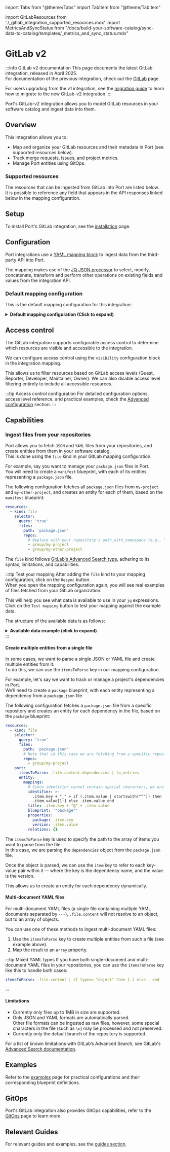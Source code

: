 import Tabs from "@theme/Tabs"
import TabItem from "@theme/TabItem"

import GitLabResources from './_gitlab_integration_supported_resources.mdx'
import MetricsAndSyncStatus from "/docs/build-your-software-catalog/sync-data-to-catalog/templates/_metrics_and_sync_status.mdx"

# GitLab v2

:::info GitLab v2 documentation
This page documents the latest GitLab integration, released in April 2025.  
For documentation of the previous integration, check out the [GitLab](/build-your-software-catalog/sync-data-to-catalog/git/gitlab/) page.  

For users upgrading from the v1 integration, see the [migration guide](/build-your-software-catalog/sync-data-to-catalog/git/gitlab/migration) to learn how to migrate to the new GitLab-v2 integration.
:::

Port's GitLab-v2 integration allows you to model GitLab resources in your software catalog and ingest data into them.

## Overview

This integration allows you to:

- Map and organize your GitLab resources and their metadata in Port (see supported resources below).
- Track merge requests, issues, and project metrics.
- Manage Port entities using GitOps.

### Supported resources

The resources that can be ingested from GitLab into Port are listed below.  
It is possible to reference any field that appears in the API responses linked below in the mapping configuration.

<GitLabResources/>

## Setup

To install Port's GitLab integration, see the [installation](./installation.md#setup) page.

## Configuration

Port integrations use a [YAML mapping block](/build-your-software-catalog/customize-integrations/configure-mapping#configuration-structure) to ingest data from the third-party API into Port.

The mapping makes use of the [JQ JSON processor](https://stedolan.github.io/jq/manual/) to select, modify, concatenate, transform and perform other operations on existing fields and values from the integration API.

### Default mapping configuration

This is the default mapping configuration for this integration:

<details>
<summary><b>Default mapping configuration (Click to expand)</b></summary>

```yaml showLineNumbers
deleteDependentEntities: true
createMissingRelatedEntities: true
resources:
- kind: project
  selector:
    query: 'true'
    includeLanguages: 'true'
  port:
    entity:
      mappings:
        identifier: .path_with_namespace | gsub(" "; "")
        title: .name
        blueprint: '"service"'
        properties:
          url: .web_url
          readme: file://README.md
          language: .__languages | to_entries | max_by(.value) | .key
- kind: member
  selector:
    query: 'true'
  port:
    entity:
      mappings:
        identifier: .username
        title: .name
        blueprint: '"gitlabMember"'
        properties:
          url: .web_url
          state: .state
          email: .email
          locked: .locked
- kind: group-with-members
  selector:
    query: 'true'
  port:
    entity:
      mappings:
        identifier: .full_path
        title: .name
        blueprint: '"gitlabGroup"'
        properties:
          url: .web_url
          visibility: .visibility
          description: .description
        relations:
          gitlabMembers: .__members | map(.username)
- kind: merge-request
  selector:
    query: 'true'
  port:
    entity:
      mappings:
        identifier: .id | tostring
        title: .title
        blueprint: '"gitlabMergeRequest"'
        properties:
          creator: .author.name
          status: .state
          createdAt: .created_at
          updatedAt: .updated_at
          mergedAt: .merged_at
          link: .web_url
          leadTimeHours: (.created_at as $createdAt | .merged_at as $mergedAt | ($createdAt | sub("\\..*Z$"; "Z") | strptime("%Y-%m-%dT%H:%M:%SZ") | mktime) as $createdTimestamp | ($mergedAt | if . == null then null else sub("\\..*Z$"; "Z") | strptime("%Y-%m-%dT%H:%M:%SZ") | mktime end) as $mergedTimestamp | if $mergedTimestamp == null then null else (((($mergedTimestamp - $createdTimestamp) / 3600) * 100 | floor) / 100) end)
          reviewers: .reviewers | map(.name)
        relations:
          project: .references.full | gsub("!.+"; "")
```

</details>

## Access control

The GitLab integration supports configurable access control to determine which resources are visible and accessible to the integration.

We can configure access control using the `visibility` configuration block in the integration mapping. 

This allows us to filter resources based on GitLab access levels (Guest, Reporter, Developer, Maintainer, Owner). We can also disable access level filtering entirely to include all accessible resources.

:::tip Access control configuration
For detailed configuration options, access level reference, and practical examples, check the [Advanced configuration](./advanced.md#access-control) section.
:::

## Capabilities

### Ingest files from your repositories

Port allows you to fetch `JSON` and `YAML` files from your repositories, and create entities from them in your software catalog.    
This is done using the `file` kind in your GitLab mapping configuration.

For example, say you want to manage your `package.json` files in Port.  
You will need to create a `manifest` blueprint, with each of its entities representing a `package.json` file.

The following configuration fetches all `package.json` files from `my-project` and `my-other-project`, and creates an entity for each of them, based on the `manifest` blueprint:

```yaml showLineNumbers
resources:
  - kind: file
    selector:
      query: 'true'
      files:
        path: 'package.json'
        repos:
          # Replace with your repository's path_with_namespace (e.g., "group/project" or "group/subgroup/project")
          - group/my-project
          - group/my-other-project

```

The `file` kind follows [GitLab's Advanced Search type](https://docs.gitlab.com/ee/user/search/advanced_search.html#:~:text=Advanced%20search%20is%20based%20on,Projects/), adhering to its syntax, limitations, and capabilities.

:::tip Test your mapping
After adding the `file` kind to your mapping configuration, click on the `Resync` button.  
When you open the mapping configuration again, you will see real examples of files fetched from your GitLab organization.

This will help you see what data is available to use in your `jq` expressions.  
Click on the `Test mapping` button to test your mapping against the example data.

The structure of the available data is as follows:
<details>
<summary><b>Available data example (click to expand)</b></summary>

```json showLineNumbers
{
  "file": {
    "file_name": "package.json",
    "file_path": "package.json",
    "size": 780,
    "encoding": "base64",
    "content_sha256": "d4dffc856dcacdaecb283ba9e47288beb6036d7c4ffff7c65f29057d890ecee9",
    "ref": "main",
    "blob_id": "7f8c2fea237a5cf0e1bcc17135c7c8b9e96edd49",
    "commit_id": "3ac75a99f6faa8ce4570368e6db1038c15f17cfc",
    "last_commit_id": "3ac75a99f6faa8ce4570368e6db1038c15f17cfc",
    "execute_filemode": false,
    "content": {
      "name": "my-awesome-project",
      "version": "1.0.0",
      "description": "A sample Node.js project",
      "main": "index.js",
      "scripts": {
        "start": "node index.js",
        "test": "echo \"Error: no test specified\" && exit 1",
        "build": "echo \"Building the project...\"",
        "lint": "eslint ."
      },
      "repository": {
        "type": "git",
        "url": "git+https://github.com/username/my-awesome-project.git"
      },
      "keywords": [
        "sample",
        "nodejs",
        "project"
      ],
      "author": "Your Name",
      "license": "ISC",
      "bugs": {
        "url": "https://github.com/username/my-awesome-project/issues"
      },
      "homepage": "https://github.com/username/my-awesome-project#readme",
      "dependencies": {
        "@docsly/react": "^1.9.1",
        "@docusaurus/core": "^3.4.0",
        "@docusaurus/plugin-client-redirects": "^3.4.0",
        "@docusaurus/plugin-google-tag-manager": "^3.4.0",
        "@docusaurus/plugin-ideal-image": "^3.4.0",
        "@docusaurus/preset-classic": "^3.4.0",
        "@docusaurus/theme-live-codeblock": "^3.4.0",
        "@easyops-cn/docusaurus-search-local": "^0.44.2",
        "@mdx-js/react": "^3.0.1",
        "@port-labs/docusaurus-plugin-openapi-docs": "^0.0.5",
        "@port-labs/docusaurus-theme-openapi-docs": "^0.0.5",
        "@stackql/docusaurus-plugin-hubspot": "^1.0.1",
        "clsx": "^2.1.1",
        "docusaurus-plugin-hotjar": "^0.0.2",
        "docusaurus-plugin-image-zoom": "^2.0.0",
        "prettier": "^3.3.2",
        "prism-react-renderer": "^2.3.1",
        "react": "^18.3.1",
        "react-dom": "^18.3.1",
        "react-tooltip": "^5.27.1"
      },
      "devDependencies": {
        "@docusaurus/module-type-aliases": "^3.4.0",
        "@docusaurus/tsconfig": "^3.4.0",
        "@docusaurus/types": "^3.4.0",
        "husky": "^9.0.11",
        "pretty-quick": "^4.0.0",
        "typescript": "~5.5.3"
      }
    }
  },
  "repo": {
    "id": 60625101,
    "description": null,
    "name": "pages-test-project",
    "name_with_namespace": "port-labs / pages-test-project",
    "path": "pages-test-project",
    "path_with_namespace": "port-org/pages-test-project",
    "created_at": "2024-08-06T10:31:47.509Z",
    "default_branch": "main",
    "tag_list": [],
    "topics": [],
    "ssh_url_to_repo": "git@gitlab.com:port-org/pages-test-project.git",
    "http_url_to_repo": "https://gitlab.com/port-org/pages-test-project.git",
    "web_url": "https://gitlab.com/port-org/pages-test-project",
    "readme_url": "https://gitlab.com/port-org/pages-test-project/-/blob/main/README.md",
    "forks_count": 0,
    "avatar_url": null,
    "star_count": 0,
    "last_activity_at": "2024-08-14T15:40:56.606Z",
    "namespace": {
      "id": 66136652,
      "name": "port-labs",
      "path": "port-org",
      "kind": "group",
      "full_path": "port-org",
      "parent_id": null,
      "avatar_url": null,
      "web_url": "https://gitlab.com/groups/port-org"
    },
    "container_registry_image_prefix": "registry.gitlab.com/port-org/pages-test-project",
    "_links": {
      "self": "https://gitlab.com/api/v4/projects/60625101",
      "issues": "https://gitlab.com/api/v4/projects/60625101/issues",
      "merge_requests": "https://gitlab.com/api/v4/projects/60625101/merge_requests",
      "repo_branches": "https://gitlab.com/api/v4/projects/60625101/repository/branches",
      "labels": "https://gitlab.com/api/v4/projects/60625101/labels",
      "events": "https://gitlab.com/api/v4/projects/60625101/events",
      "members": "https://gitlab.com/api/v4/projects/60625101/members",
      "cluster_agents": "https://gitlab.com/api/v4/projects/60625101/cluster_agents"
    },
    "packages_enabled": true,
    "empty_repo": false,
    "archived": false,
    "visibility": "private",
    "resolve_outdated_diff_discussions": false,
    "container_expiration_policy": {
      "cadence": "1d",
      "enabled": false,
      "keep_n": 10,
      "older_than": "90d",
      "name_regex": ".*",
      "name_regex_keep": null,
      "next_run_at": "2024-08-07T10:31:47.544Z"
    },
    "repository_object_format": "sha1",
    "issues_enabled": true,
    "merge_requests_enabled": true,
    "wiki_enabled": true,
    "jobs_enabled": true,
    "snippets_enabled": true,
    "container_registry_enabled": true,
    "service_desk_enabled": true,
    "service_desk_address": "contact-project-pages-test-project-60625101-issue-@incoming.gitlab.com",
    "can_create_merge_request_in": true,
    "issues_access_level": "enabled",
    "repository_access_level": "enabled",
    "merge_requests_access_level": "enabled",
    "forking_access_level": "enabled",
    "wiki_access_level": "enabled",
    "builds_access_level": "enabled",
    "snippets_access_level": "enabled",
    "pages_access_level": "private",
    "analytics_access_level": "enabled",
    "container_registry_access_level": "enabled",
    "security_and_compliance_access_level": "private",
    "releases_access_level": "enabled",
    "environments_access_level": "enabled",
    "feature_flags_access_level": "enabled",
    "infrastructure_access_level": "enabled",
    "monitor_access_level": "enabled",
    "model_experiments_access_level": "enabled",
    "model_registry_access_level": "enabled",
    "emails_disabled": false,
    "emails_enabled": true,
    "shared_runners_enabled": true,
    "lfs_enabled": true,
    "creator_id": 6152768,
    "import_url": null,
    "import_type": null,
    "import_status": "none",
    "open_issues_count": 0,
    "description_html": "",
    "updated_at": "2024-08-14T15:40:56.606Z",
    "ci_default_git_depth": 20,
    "ci_forward_deployment_enabled": true,
    "ci_forward_deployment_rollback_allowed": true,
    "ci_job_token_scope_enabled": false,
    "ci_separated_caches": true,
    "ci_allow_fork_pipelines_to_run_in_parent_project": true,
    "ci_id_token_sub_claim_components": [
      "project_path",
      "ref_type",
      "ref"
    ],
    "build_git_strategy": "fetch",
    "keep_latest_artifact": true,
    "restrict_user_defined_variables": false,
    "ci_pipeline_variables_minimum_override_role": "maintainer",
    "runners_token": null,
    "runner_token_expiration_interval": null,
    "group_runners_enabled": true,
    "auto_cancel_pending_pipelines": "enabled",
    "build_timeout": 3600,
    "auto_devops_enabled": false,
    "auto_devops_deploy_strategy": "continuous",
    "ci_push_repository_for_job_token_allowed": false,
    "ci_config_path": "",
    "public_jobs": true,
    "shared_with_groups": [],
    "only_allow_merge_if_pipeline_succeeds": false,
    "allow_merge_on_skipped_pipeline": null,
    "request_access_enabled": true,
    "only_allow_merge_if_all_discussions_are_resolved": false,
    "remove_source_branch_after_merge": true,
    "printing_merge_request_link_enabled": true,
    "merge_method": "merge",
    "squash_option": "default_off",
    "enforce_auth_checks_on_uploads": true,
    "suggestion_commit_message": null,
    "merge_commit_template": null,
    "squash_commit_template": null,
    "issue_branch_template": null,
    "warn_about_potentially_unwanted_characters": true,
    "autoclose_referenced_issues": true,
    "approvals_before_merge": 0,
    "mirror": false,
    "external_authorization_classification_label": "",
    "marked_for_deletion_at": null,
    "marked_for_deletion_on": null,
    "requirements_enabled": true,
    "requirements_access_level": "enabled",
    "security_and_compliance_enabled": true,
    "pre_receive_secret_detection_enabled": false,
    "compliance_frameworks": [],
    "issues_template": null,
    "merge_requests_template": null,
    "ci_restrict_pipeline_cancellation_role": "developer",
    "merge_pipelines_enabled": false,
    "merge_trains_enabled": false,
    "merge_trains_skip_train_allowed": false,
    "only_allow_merge_if_all_status_checks_passed": false,
    "allow_pipeline_trigger_approve_deployment": false,
    "prevent_merge_without_jira_issue": false,
    "permissions": {
      "project_access": null,
      "group_access": {
        "access_level": 50,
        "notification_level": 3
      }
    }
  }
}
```
</details>
:::

#### Create multiple entities from a single file

In some cases, we want to parse a single JSON or YAML file and create multiple entities from it.  
To do this, we can use the `itemsToParse` key in our mapping configuration.

For example, let's say we want to track or manage a project's dependencies in Port.  
We’ll need to create a `package` blueprint, with each entity representing a dependency from a `package.json` file.

The following configuration fetches a `package.json` file from a specific repository and creates an entity for each dependency in the file, based on the `package` blueprint:

```yaml showLineNumbers
resources:
  - kind: file
    selector:
      query: 'true'
      files:
        path: 'package.json'
        # Note that in this case we are fetching from a specific repository
        repos:
          - group/my-project
    port:
      itemsToParse: .file.content.dependencies | to_entries
      entity:
        mappings:
          # Since identifier cannot contain special characters, we are using jq to remove them
          identifier: >-
            .item.key + "_" + if (.item.value | startswith("^")) then
            .item.value[1:] else .item.value end
          title: .item.key + "@" + .item.value
          blueprint: '"package"'
          properties:
            package: .item.key
            version: .item.value
          relations: {}
```

The `itemsToParse` key is used to specify the path to the array of items you want to parse from the file.  
In this case, we are parsing the `dependencies` object from the `package.json` file.

Once the object is parsed, we can use the `item` key to refer to each key-value pair within it — where the key is the dependency name, and the value is the version.

This allows us to create an entity for each dependency dynamically.


#### Multi-document YAML files

For multi-document YAML files (a single file containing multiple YAML documents separated by `---`), `.file.content` will not resolve to an object, but to an array of objects.

You can use one of these methods to ingest multi-document YAML files:

1. Use the `itemsToParse` key to create multiple entities from such a file (see example above).
2. Map the result to an `array` property.

:::tip Mixed YAML types
If you have both single-document and multi-document YAML files in your repositories, you can use the `itemsToParse` key like this to handle both cases:

```yaml
itemsToParse: .file.content | if type== "object" then [.] else . end
```
:::

#### Limitations

- Currently only files up to 1MB in size are supported.
- Only JSON and YAML formats are automatically parsed.  
  Other file formats can be ingested as raw files, however, some special characters in the file (such as `\n`) may be processed and not preserved.
- Currently only the default branch of the repository is supported.

For a list of known limitations with GitLab’s Advanced Search, see GitLab's [Advanced Search documentation](https://docs.gitlab.com/ee/user/search/advanced_search.html#known-issues).

<MetricsAndSyncStatus/>

## Examples

Refer to the [examples](./examples.md) page for practical configurations and their corresponding blueprint definitions.

## GitOps

Port's GitLab integration also provides GitOps capabilities, refer to the [GitOps](./gitops/gitops.md) page to learn more.

## Relevant Guides

For relevant guides and examples, see the [guides section](https://docs.port.io/guides?tags=GitLab).


